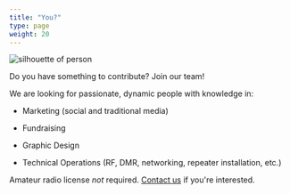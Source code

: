 ```yaml
---
title: "You?"
type: page
weight: 20
---
```


![silhouette of person](/images/silhouette-of-man-800005.jpg)

Do you have something to contribute? Join our team!

<!--more-->

We are looking for passionate, dynamic people with knowledge in:

* Marketing (social and traditional media)

* Fundraising

* Graphic Design

* Technical Operations (RF, DMR, networking, repeater installation, etc.)

Amateur radio license *not* required. [Contact us](/contact) if you're interested.